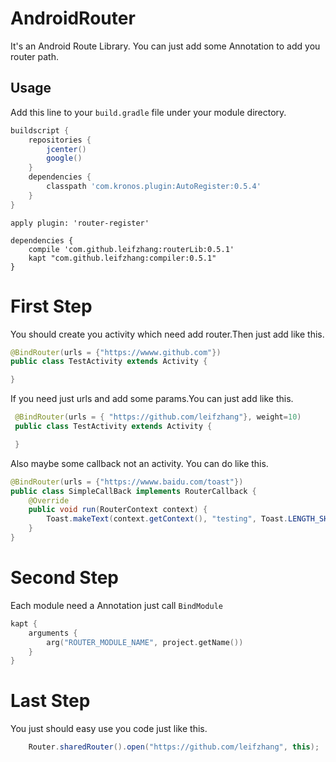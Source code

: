 # AndroidRouter
It's an Android Route Library. You can just add some Annotation to add you router path.
## Usage
Add this line to your `build.gradle` file under your module directory.
```gradle
buildscript {
    repositories {
        jcenter()
        google()
    }
    dependencies {
        classpath 'com.kronos.plugin:AutoRegister:0.5.4'
    }
}
```
```
apply plugin: 'router-register'

dependencies {
    compile 'com.github.leifzhang:routerLib:0.5.1'
    kapt "com.github.leifzhang:compiler:0.5.1"
}
```

# First Step
You should create you activity which need add router.Then just add like this.
```java 
@BindRouter(urls = {"https://wwww.github.com"})
public class TestActivity extends Activity {

}
```
If you need just urls and add some params.You can  just  add like this.
```java
 @BindRouter(urls = { "https://github.com/leifzhang"}, weight=10)
 public class TestActivity extends Activity {

 }
```
Also maybe some callback not an activity. You can do like this.
```java
@BindRouter(urls = {"https://wwww.baidu.com/toast"})
public class SimpleCallBack implements RouterCallback {
    @Override
    public void run(RouterContext context) {
        Toast.makeText(context.getContext(), "testing", Toast.LENGTH_SHORT).show();
    }
}
```
# Second Step
Each module need a Annotation just call `BindModule`
```kotlin
kapt {
    arguments {
        arg("ROUTER_MODULE_NAME", project.getName())
    }
}
```

# Last Step
You just should easy use you code just like this.
```java
    Router.sharedRouter().open("https://github.com/leifzhang", this);
```

